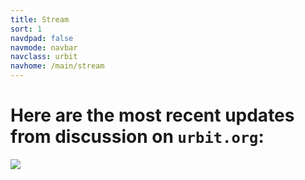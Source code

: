 ```yaml
---
title: Stream
sort: 1
navdpad: false
navmode: navbar
navclass: urbit
navhome: /main/stream
---
```


<div class="h-arrow">
<h1>Here are the most recent updates from discussion on <code>urbit.org</code>:</h1>
<img src="http://15-swap.s3.amazonaws.com/16-2-29%20Design/ex/arrow.png" />
</div>

<div class="mini-module">
<script src="/~/at/lib/js/urb.js" />
<script src="/talk/main.js" />
<link href="/talk/main.css" rel="stylesheet" />
<talk readonly="" chrono="reverse" station="comments"></talk>
</div>
